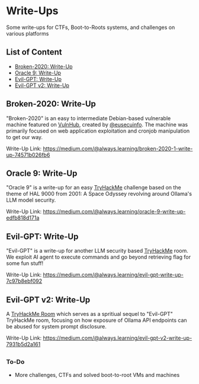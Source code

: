 # Write-Ups
Some write-ups for CTFs, Boot-to-Roots systems, and challenges on various platforms

## List of Content
* [Broken-2020: Write-Up](#broken-2020-write-up)
* [Oracle 9: Write-Up](#oracle-9-write-up)
* [Evil-GPT: Write-Up](#evil-gpt-write-up)
* [Evil-GPT v2: Write-Up](#evil-gpt-v2-write-up)

## Broken-2020: Write-Up

"Broken-2020" is an easy to intermediate Debian-based vulnerable machine featured on [VulnHub](https://www.vulnhub.com/entry/broken-2020-1,470/), created by [@eusecuinfo](https://x.com/EuSecuinfo). The machine was primarily focused on web application exploitation and cronjob manipulation to get our way.

Write-Up Link: https://medium.com/@always.learning/broken-2020-1-write-up-74571b026fb6

## Oracle 9: Write-Up

"Oracle 9" is a write-up for an easy [TryHackMe](https://tryhackme.com/room/oracle9) challenge based on the theme of HAL 9000 from 2001: A Space Odyssey revolving around Ollama's LLM model security.

Write-Up Link: https://medium.com/@always.learning/oracle-9-write-up-edfb818d171a

## Evil-GPT: Write-Up

"Evil-GPT" is a write-up for another LLM security based [TryHackMe](https://tryhackme.com/room/hfb1evilgpt) room. We exploit AI agent to execute commands and go beyond retrieving flag for some fun stuff!

Write-Up Link: https://medium.com/@always.learning/evil-gpt-write-up-7c97b8ebf092

## Evil-GPT v2: Write-Up

A [TryHackMe Room](https://tryhackme.com/room/hfb1evilgptv2) which serves as a spritiual sequel to "Evil-GPT" TryHackMe room, focusing on how exposure of Ollama API endpoints can be abused for system prompt disclosure.

Write-Up Link: https://medium.com/@always.learning/evil-gpt-v2-write-up-7931b5d2a161

##

### To-Do

* More challenges, CTFs and solved boot-to-root VMs and machines

